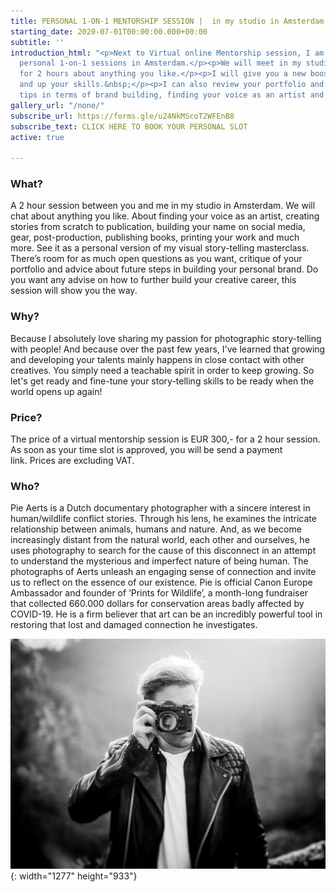 ```yaml
---
title: PERSONAL 1-ON-1 MENTORSHIP SESSION |  in my studio in Amsterdam
starting_date: 2020-07-01T00:00:00.000+00:00
subtitle: ''
introduction_html: "<p>Next to Virtual online Mentorship session, I am now also offering
  personal 1-on-1 sessions in Amsterdam.</p><p>We will meet in my studio and chat
  for 2 hours about anything you like.</p><p>I will give you a new boost in creativity
  and up your skills.&nbsp;</p><p>I can also review your portfolio and give you personal
  tips in terms of brand building, finding your voice as an artist and social media.&nbsp;</p>"
gallery_url: "/none/"
subscribe_url: https://forms.gle/u24NkMScoT2WFEnB8
subscribe_text: CLICK HERE TO BOOK YOUR PERSONAL SLOT
active: true

---
```

### What?

A 2 hour session between you and me in my studio in Amsterdam. We will chat about anything you like. About finding your voice as an artist, creating stories from scratch to publication, building your name on social media, gear, post-production, publishing books, printing your work and much more. See it as a personal version of my visual story-telling masterclass. There’s room for as much open questions as you want, critique of your portfolio and advice about future steps in building your personal brand. Do you want any advise on how to further build your creative career, this session will show you the way.

### Why?

Because I absolutely love sharing my passion for photographic story-telling with people! And because over the past few years, I've learned that growing and developing your talents mainly happens in close contact with other creatives. You simply need a teachable spirit in order to keep growing. So let's get ready and fine-tune your story-telling skills to be ready when the world opens up again!

### Price?

The price of a virtual mentorship session is EUR 300,- for a 2 hour session. As soon as your time slot is approved, you will be send a payment link. Prices are excluding VAT.

### Who?

Pie Aerts is a Dutch documentary photographer with a sincere interest in human/wildlife conflict stories. Through his lens, he examines the intricate relationship between animals, humans and nature. And, as we become increasingly distant from the natural world, each other and ourselves, he uses photography to search for the cause of this disconnect in an attempt to understand the mysterious and imperfect nature of being human. The photographs of Aerts unleash an engaging sense of connection and invite us to reflect on the essence of our existence. Pie is official Canon Europe Ambassador and founder of ‘Prints for Wildlife’, a month-long fundraiser that collected 660.000 dollars for conservation areas badly affected by COVID-19. He is a firm believer that art can be an incredibly powerful tool in restoring that lost and damaged connection he investigates.

![](/uploads/0h3a6324-copy-5-3.JPG){: width="1277" height="933"}